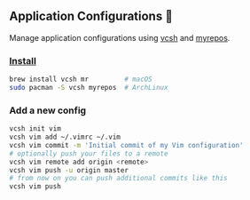 ## Application Configurations 👋

Manage application configurations using [vcsh](https://github.com/RichiH/vcsh) and [myrepos](https://myrepos.branchable.com/).

### [Install](https://github.com/RichiH/vcsh/blob/main/doc/INSTALL.md)

~~~ bash
brew install vcsh mr         # macOS
sudo pacman -S vcsh myrepos  # ArchLinux 
~~~

### Add a new config

~~~ bash
vcsh init vim
vcsh vim add ~/.vimrc ~/.vim
vcsh vim commit -m 'Initial commit of my Vim configuration'
# optionally push your files to a remote
vcsh vim remote add origin <remote>
vcsh vim push -u origin master
# from now on you can push additional commits like this
vcsh vim push
~~~
